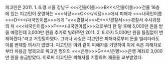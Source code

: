 피고인은 2011. 1. 6.경 서울 강남구 <<<건물이름>>>B<<</건물이름>>>건물 16층에 있는 피고인이 운영하는 <<<식당>>>C<<</식당>>>에서 피해자 <<<내국인이름>>>D<<</내국인이름>>>에게 "<<<경찰서>>>E<<</경찰서>>>경찰서 수사과장의 처 <<<내국인이름>>>F<<</내국인이름>>>으로부터 한 달 후에 5,000만 원을 받을 예정인데 3,000만 원을 추가로 빌려주면 2011. 2. 8.까지 5,000만 원을 틀림없이 변제하겠다."라고 거짓말하였다.
그러나 사실은 피고인은 피해자로부터 돈을 빌리더라도 이를 변제할 의사가 없었다. 피고인은 이와 같이 피해자를 기망하여 이에 속은 피해자로부터 차용금 명목으로 피고인 명의의 <<<은행>>>G<<</은행>>>은행 계좌로 3,000만 원을 송금받았다.
이로써 피고인은 피해자를 기망하여 재물을 교부받았다.